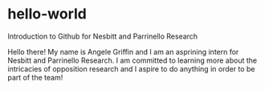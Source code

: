 # hello-world
Introduction to Github for Nesbitt and Parrinello Research

Hello there! My name is Angele Griffin and I am an asprining intern for Nesbitt and Parrinello Research. I am committed to learning more about the intricacies of opposition research and I aspire to do anything in order to be part of the team!
